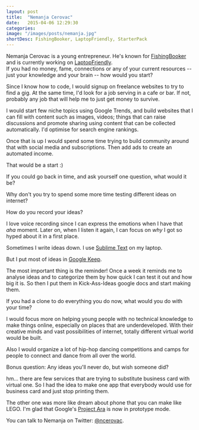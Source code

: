 ```yaml
---
layout: post
title:  "Nemanja Cerovac"
date:   2015-04-06 12:29:30
categories: 
image: "/images/posts/nemanja.jpg"
shortDesc: FishingBooker, LaptopFriendly, StarterPack
---
```

<div class="intro">Nemanja Cerovac is a young entrepreneur. He's known for <a href="http://fishingbooker.com">FishingBooker</a> and is currently working on <a href="http://LaptopFriendly.in">LaptopFriendly</a>.</div>


<div class="question">
  If you had no money, fame, connections or any of your current resources -- just your knowledge and your brain -- how would you start?
</div>

<div class="answer">
  <p>
    Since I know how to code, I would signup on freelance websites to try to find a gig. At the same time, I'd look for a job serving in a cafe or bar. If not, probably any job that will help me to just get money to survive.
  </p>
  <p>
    I would start few niche topics using Google Trends, and build websites that I can fill with content such as images, videos; things that can raise discussions and promote sharing using content that can be collected automatically. I'd optimise for search engine rankings. 
  </p>
  <p>
    Once that is up I would spend some time trying to build community around that with social media and subscriptions. Then add ads to create an automated income. 
  </p>
  <p>That would be a start :)</p>

</div>

 

<div class="question">If you could go back in time, and ask yourself one question, what would it be?</div>

 

<div class="answer">
  <p>
    Why don't you try to spend some more time testing different ideas on internet?
  </p>
</div>

<div class="question">How do you record your ideas?</div>

<div class="answer">
  <p>
    I love voice recording since I can express the emotions when I have that <em>aha</em> moment. Later on, when I listen it again, I can focus on <em>why</em> I got so hyped about it in a first place.
  </p>
  <p>
    Sometimes I write ideas down. I  use <a href="https://www.sublimetext.com/">Sublime Text</a> on my laptop.
  </p>
  <p>
  But I put most of ideas in <a href="https://keep.google.com/">Google Keep</a>.
  </p>
  <p>
    The most important thing is the reminder! Once a week it reminds me to analyse ideas and to categorize them by how quick I can test it out and how big it is. So then I put them in Kick-Ass-Ideas google docs and start making them.
  </p>
</div>

<div class="question">If you had a clone to do everything you do now, what would you do with your time?</div>

<div class="answer">
  <p>
    I would focus more on helping young people with no technical knowledge to make things online, especially on places that are underdeveloped. With their creative minds and vast possibilities of internet, totally different virtual world would be built.
  </p>
  <p>
    Also I would organize a lot of hip-hop dancing competitions and camps for people to connect and dance from all over the world.
  </p>
</div>

<div class="question">Bonus question: Any ideas you'll never do, but wish someone did?</div>

<div class="answer">
  <p>
    hm... there are few services that are trying to substitute business card with virtual one. So I had the idea to make one app that everybody would use for business card and just stop printing them.
  </p>
  <p>
    The other one was more like dream about phone that you can make like LEGO. I'm glad that Google's <a href="http://www.projectara.com/">Project Ara</a> is now in prototype mode.
  </p>
</div>


<p>You can talk to Nemanja on Twitter: <a href="https://twitter.com/ncerovac">@ncerovac</a>.</p>